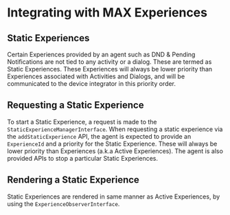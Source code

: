 # Integrating with MAX Experiences

## Static Experiences

Certain Experiences provided by an agent such as DND & Pending Notifications are not tied to any activity or a dialog. These are termed as Static Experiences. These Experiences will always be lower priority than Experiences associated with Activities and Dialogs, and will be communicated to the device integrator in this priority order.

## Requesting a Static Experience

To start a Static Experience, a request is made to the `StaticExperienceManagerInterface`. When requesting a static experience via the `addStaticExperience` API, the agent is expected to provide an `ExperienceId` and a priority for the Static Experience. These will always be lower priority than Experiences (a.k.a Active Experiences). The agent is also provided APIs to stop a particular Static Experiences.

 
## Rendering a Static Experience
Static Experiences are rendered in same manner as Active Experiences, by using the `ExperienceObserverInterface`.
